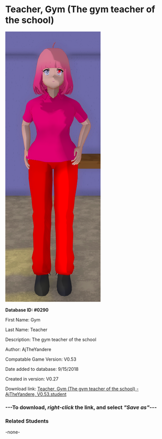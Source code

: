 # Teacher, Gym (The gym teacher of the school)

<img src="../../Files/Images/Teacher, Gym (The gym teacher of the school).png" title="Teacher, Gym (The gym teacher of the school) - AjTheYandere, V0.53">

**Database ID: #0290**

First Name: Gym

Last Name: Teacher

Description: The gym teacher of the school

Author: AjTheYandere

Compatable Game Version: V0.53

Date added to database: 9/15/2018

Created in version: V0.27

Download link: <a href="https://raw.githubusercontent.com/Arbiter1223/Daigaku-Gurashi-Custom-Students/master/Files/Student%20Files/Teacher%2C%20Gym%20(The%20gym%20teacher%20of%20the%20school)%20-%20AjTheYandere%2C%20V0.53.student">Teacher, Gym (The gym teacher of the school) - AjTheYandere, V0.53.student</a>

### ---**To download, _right-click_ the link, and select _"Save as"_**---

### Related Students

-none-
